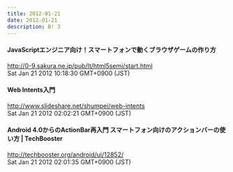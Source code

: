 ```yaml
---
title: 2012-01-21
date: 2012-01-21
description: B! 3
---
```


#### JavaScriptエンジニア向け！スマートフォンで動くブラウザゲームの作り方
http://0-9.sakura.ne.jp/pub/lt/html5semi/start.html<br>
Sat Jan 21 2012 10:18:30 GMT+0900 (JST)<br>


#### Web Intents入門
http://www.slideshare.net/shumpei/web-intents<br>
Sat Jan 21 2012 02:02:21 GMT+0900 (JST)<br>


#### Android 4.0からのActionBar再入門 スマートフォン向けのアクションバーの使い方 | TechBooster
http://techbooster.org/android/ui/12852/<br>
Sat Jan 21 2012 02:01:35 GMT+0900 (JST)<br>


